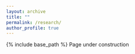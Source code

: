 ```yaml
---
layout: archive
title: ""
permalink: /research/
author_profile: true
---
```


{% include base_path %}
Page under construction
